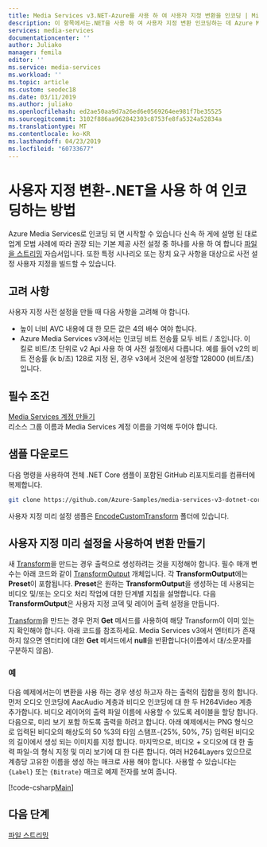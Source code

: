 ```yaml
---
title: Media Services v3.NET-Azure를 사용 하 여 사용자 지정 변환을 인코딩 | Microsoft Docs
description: 이 항목에서는.NET을 사용 하 여 사용자 지정 변환 인코딩하는 데 Azure Media Services v3을 사용 하는 방법을 보여 줍니다.
services: media-services
documentationcenter: ''
author: Juliako
manager: femila
editor: ''
ms.service: media-services
ms.workload: ''
ms.topic: article
ms.custom: seodec18
ms.date: 03/11/2019
ms.author: juliako
ms.openlocfilehash: ed2ae50aa9d7a26ed6e0569264ee981f7be35525
ms.sourcegitcommit: 3102f886aa962842303c8753fe8fa5324a52834a
ms.translationtype: MT
ms.contentlocale: ko-KR
ms.lasthandoff: 04/23/2019
ms.locfileid: "60733677"
---
```

# <a name="how-to-encode-with-a-custom-transform---net"></a>사용자 지정 변환-.NET을 사용 하 여 인코딩하는 방법

Azure Media Services로 인코딩 되 면 시작할 수 있습니다 신속 하 게에 설명 된 대로 업계 모범 사례에 따라 권장 되는 기본 제공 사전 설정 중 하나를 사용 하 여 합니다 [파일을 스트리밍](stream-files-tutorial-with-api.md) 자습서입니다. 또한 특정 시나리오 또는 장치 요구 사항을 대상으로 사전 설정 사용자 지정을 빌드할 수 있습니다.

## <a name="considerations"></a>고려 사항

사용자 지정 사전 설정을 만들 때 다음 사항을 고려해 야 합니다.

* 높이 너비 AVC 내용에 대 한 모든 값은 4의 배수 여야 합니다.
* Azure Media Services v3에서는 인코딩 비트 전송률 모두 비트 / 초입니다. 이 킬로 비트/초 단위로 v2 Api 사용 하 여 사전 설정에서 다릅니다. 예를 들어 v2의 비트 전송률 (k b/초) 128로 지정 된, 경우 v3에서 것은에 설정할 128000 (비트/초)입니다.

## <a name="prerequisites"></a>필수 조건 

[Media Services 계정 만들기](create-account-cli-how-to.md) <br/>리소스 그룹 이름과 Media Services 계정 이름을 기억해 두어야 합니다. 

## <a name="download-the-sample"></a>샘플 다운로드

다음 명령을 사용하여 전체 .NET Core 샘플이 포함된 GitHub 리포지토리를 컴퓨터에 복제합니다.  

 ```bash
 git clone https://github.com/Azure-Samples/media-services-v3-dotnet-core-tutorials.git
 ```
 
사용자 지정 미리 설정 샘플은 [EncodeCustomTransform](https://github.com/Azure-Samples/media-services-v3-dotnet-core-tutorials/blob/master/NETCore/EncodeCustomTransform/) 폴더에 있습니다.

## <a name="create-a-transform-with-a-custom-preset"></a>사용자 지정 미리 설정을 사용하여 변환 만들기 

새 [Transform](https://docs.microsoft.com/rest/api/media/transforms)을 만드는 경우 출력으로 생성하려는 것을 지정해야 합니다. 필수 매개 변수는 아래 코드와 같이 [TransformOutput](https://docs.microsoft.com/rest/api/media/transforms/createorupdate#transformoutput) 개체입니다. 각 **TransformOutput**에는 **Preset**이 포함됩니다. **Preset**은 원하는 **TransformOutput**을 생성하는 데 사용되는 비디오 및/또는 오디오 처리 작업에 대한 단계별 지침을 설명합니다. 다음 **TransformOutput**은 사용자 지정 코덱 및 레이어 출력 설정을 만듭니다.

[Transform](https://docs.microsoft.com/rest/api/media/transforms)을 만드는 경우 먼저 **Get** 메서드를 사용하여 해당 Transform이 이미 있는지 확인해야 합니다. 아래 코드를 참조하세요. Media Services v3에서 엔터티가 존재하지 않으면 엔터티에 대한 **Get** 메서드에서 **null**을 반환합니다(이름에서 대/소문자를 구분하지 않음).

### <a name="example"></a>예

다음 예제에서는이 변환을 사용 하는 경우 생성 하고자 하는 출력의 집합을 정의 합니다. 먼저 오디오 인코딩에 AacAudio 계층과 비디오 인코딩에 대 한 두 H264Video 계층 추가합니다. 비디오 레이어의 출력 파일 이름에 사용할 수 있도록 레이블을 할당 합니다. 다음으로, 미리 보기 포함 하도록 출력을 하려고 합니다. 아래 예제에서는 PNG 형식으로 입력된 비디오의 해상도의 50 %3의 타임 스탬프-{25%, 50%, 75} 입력된 비디오의 길이에서 생성 되는 이미지를 지정 합니다. 마지막으로, 비디오 + 오디오에 대 한 출력 파일-의 형식 지정 및 미리 보기에 대 한 다른 합니다. 여러 H264Layers 있으므로 계층당 고유한 이름을 생성 하는 매크로 사용 해야 합니다. 사용할 수 있습니다는 `{Label}` 또는 `{Bitrate}` 매크로 예제 전자를 보여 줍니다.

[!code-csharp[Main](../../../media-services-v3-dotnet-core-tutorials/NETCore/EncodeCustomTransform/MediaV3ConsoleApp/Program.cs#EnsureTransformExists)]

## <a name="next-steps"></a>다음 단계

[파일 스트리밍](stream-files-tutorial-with-api.md) 
